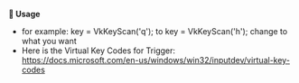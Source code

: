 **👾 Usage**
- for example: key = VkKeyScan('q'); to  key = VkKeyScan('h');  change to what you want
- Here is the Virtual Key Codes for Trigger: https://docs.microsoft.com/en-us/windows/win32/inputdev/virtual-key-codes
